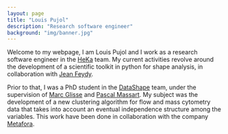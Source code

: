 ```yaml
---
layout: page
title: "Louis Pujol"
description: "Research software engineer"
background: "img/banner.jpg"
---
```



Welcome to my webpage, I am Louis Pujol and I work as a research software engineer in the [HeKa](https://team.inria.fr/heka/fr/) team. My current activities revolve around the development of a scientific toolkit in python for shape analysis, in collaboration with [Jean Feydy](https://www.jeanfeydy.com/).

Prior to that, I was a PhD student in the [DataShape](https://www.inria.fr/fr/datashape) team, under the supervision of [Marc Glisse](https://geometrica.saclay.inria.fr/team/Marc.Glisse/) and [Pascal Massart](http://massart.pascal.free.fr/Site/Home.html). My subject was the development of a new clustering algorithm for flow and mass cytometry data that takes into account an eventual independence structure among the variables. This work have been done in collaboration with the company [Metafora](https://www.metafora-biosystems.com/).
